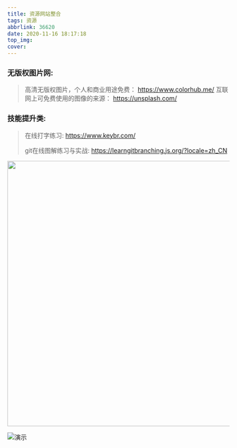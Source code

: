 ```yaml
---
title: 资源网站整合
tags: 资源
abbrlink: 36620
date: 2020-11-16 18:17:18
top_img:
cover:
---
```


### 无版权图片网:
> 高清无版权图片，个人和商业用途免费： https://www.colorhub.me/
> 互联网上可免费使用的图像的来源： https://unsplash.com/



###  技能提升类:

> 在线打字练习: https://www.keybr.com/
>
> git在线图解练习与实战: https://learngitbranching.js.org/?locale=zh_CN

<img src="https://gitee.com/wang_hong_bin/pic-go-photos/raw/master/gitStu.png" width="600">

![演示](https://img-blog.csdnimg.cn/20201117113324403.gif#pic_center)

